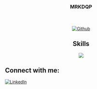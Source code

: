 <h3 align="center">MRKDQP</h3>
<h3 align="center"></h3>
<br>
<p align="center">
<a href="https://github.com/anuraghazra/github-readme-stats"><img src="https://github-readme-stats.vercel.app/api?username=crmulent&rank_icon=github&show_icons=true&theme=dark" alt="Github"></a>
</p>

<h2 align="center">Skills</h2>
<p align=center>
  <img src="https://skillicons.dev/icons?i=html,css,c,java,js,jquery,mongodb,mysql,nodejs,py,vscode&perline=8">
</p>

<h2 align="left">Connect with me:</h2>
<p align="left">
<a href="www.linkedin.com/in/johans-venedict-c-5ba99a305"><img src="https://img.shields.io/badge/LinkedIn-0077B5?style=for-the-badge&logo=linkedin&logoColor=white" alt="LinkedIn"></a>
</p>
